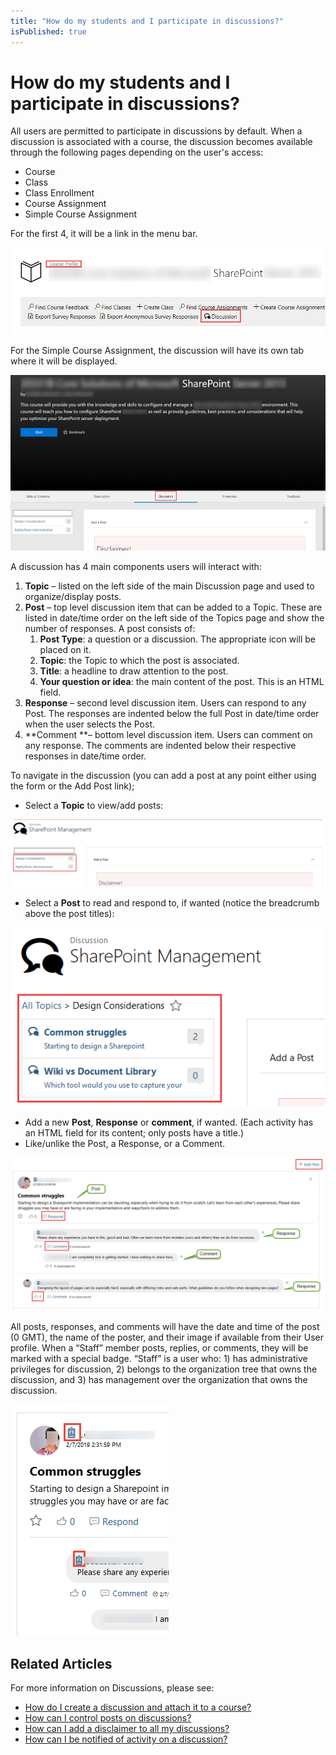 ```yaml
---
title: "How do my students and I participate in discussions?"
isPublished: true
---
```


# How do my students and I participate in discussions?

All users are permitted to participate in discussions by default. When a discussion is associated with a course, the discussion becomes available through the following pages depending on the user's access:
- Course 
- Class 
- Class Enrollment
- Course Assignment
- Simple Course Assignment

For the first 4, it will be a link in the menu bar. 

![](/tms/images/disc-course-access.png)

For the Simple Course Assignment, the discussion will have its own tab where it will be displayed.

![](/tms/images/disc-simple-ca.png)

A discussion has 4 main components users will interact with:

1. **Topic** – listed on the left side of the main Discussion page and used to organize/display posts.
1. **Post** – top level discussion item that can be added to a Topic. These are listed in date/time order on the left side of the Topics page and show the number of responses. A post consists of:
    1. **Post Type**: a question or a discussion. The appropriate icon will be placed on it.
    1. **Topic**: the Topic to which the post is associated.
    1. **Title**: a headline to draw attention to the post.
    1. **Your question or idea**: the main content of the post. This is an HTML field.
1. **Response** – second level discussion item. Users can respond to any Post. The responses are indented below the full Post in date/time order when the user selects the Post.
1. **Comment **– bottom level discussion item. Users can comment on any response. The comments are indented below their respective responses in date/time order.

To navigate in the discussion (you can add a post at any point either using the form or the Add Post link);

- Select a **Topic** to view/add posts:

![](/tms/images/disc-main-page.png)

- Select a **Post** to read and respond to, if wanted (notice the breadcrumb above the post titles):

![](/tms/images/disc-topic-page.png)

- Add a new **Post**, **Response** or **comment**, if wanted. (Each activity has an HTML field for its content; only posts have a title.)
- Like/unlike the Post, a Response, or a Comment.

![](/tms/images/disc-conversation.png)

All posts, responses, and comments will have the date and time of the post (0 GMT), the name of the poster, and their image if available from their User profile. When a “Staff” member posts, replies, or comments, they will be marked with a special badge. “Staff” is a user who: 1) has administrative privileges for discussion, 2) belongs to the organization tree that owns the discussion, and 3) has management over the organization that owns the discussion.

![](/tms/images/disc-staff-emblem.png)

## Related Articles

For more information on Discussions, please see:

- [How do I create a discussion and attach it to a course?](create-discussion.md)
- [How can I control posts on discussions?](add-moderators.md)
- [How can I add a disclaimer to all my discussions?](add-disclaimer.md)
- [How can I be notified of activity on a discussion?](admin-follow.md)

